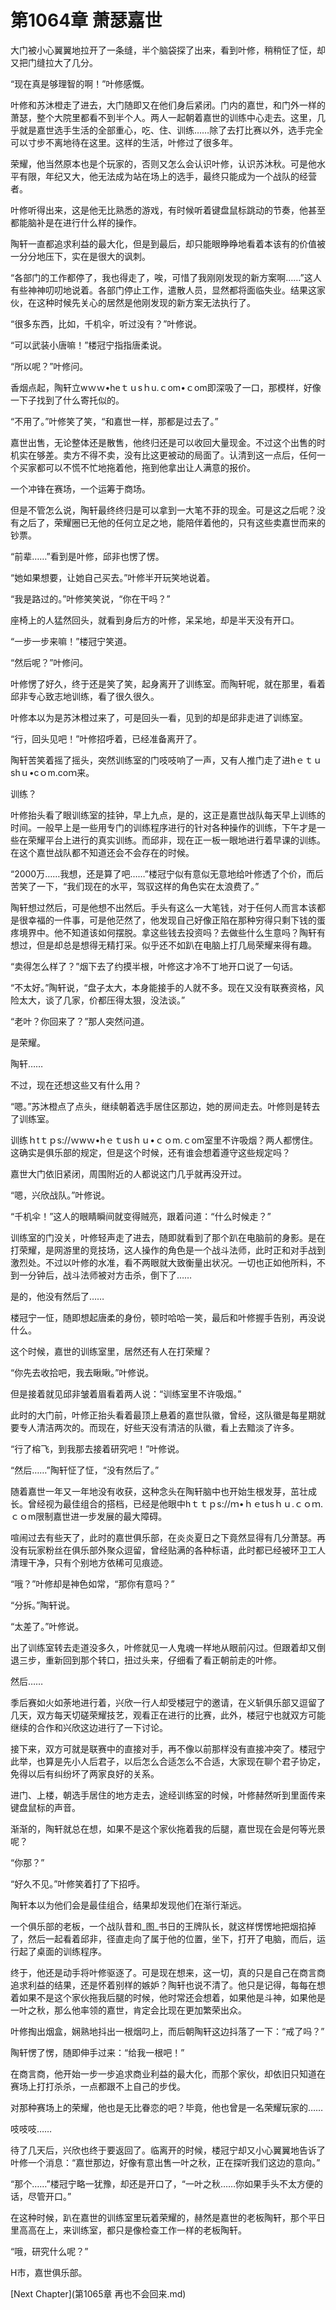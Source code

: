 # 第1064章 萧瑟嘉世

大门被小心翼翼地拉开了一条缝，半个脑袋探了出来，看到叶修，稍稍怔了怔，却又把门缝拉大了几分。

“现在真是够理智的啊！”叶修感慨。

叶修和苏沐橙走了进去，大门随即又在他们身后紧闭。门内的嘉世，和门外一样的萧瑟，整个大院里都看不到半个人。两人一起朝着嘉世的训练中心走去。这里，几乎就是嘉世选手生活的全部重心，吃、住、训练……除了去打比赛以外，选手完全可以寸步不离地待在这里。这样的生活，叶修过了很多年。

荣耀，他当然原本也是个玩家的，否则又怎么会认识叶修，认识苏沐秋。可是他水平有限，年纪又大，他无法成为站在场上的选手，最终只能成为一个战队的经营者。

叶修听得出来，这是他无比熟悉的游戏，有时候听着键盘鼠标跳动的节奏，他甚至都能脑补是在进行什么样的操作。

陶轩一直都追求利益的最大化，但是到最后，却只能眼睁睁地看着本该有的价值被一分分地压下，实在是很大的讽刺。

“各部门的工作都停了，我也得走了，唉，可惜了我刚刚发现的新方案啊……”这人有些神神叨叨地说着。各部门停止工作，遣散人员，显然都将面临失业。结果这家伙，在这种时候先关心的居然是他刚发现的新方案无法执行了。

“很多东西，比如，千机伞，听过没有？”叶修说。

“可以武装小唐嘛！”楼冠宁指指唐柔说。

“所以呢？”叶修问。

香烟点起，陶轩立wｗｗ•heｔｕsｈu.ｃom•ｃom即深吸了一口，那模样，好像一下子找到了什么寄托似的。

“不用了。”叶修笑了笑，“和嘉世一样，那都是过去了。”

嘉世出售，无论整体还是散售，他终归还是可以收回大量现金。不过这个出售的时机实在够差。卖方不得不卖，没有比这更被动的局面了。认清到这一点后，任何一个买家都可以不慌不忙地拖着他，拖到他拿出让人满意的报价。

一个冲锋在赛场，一个运筹于商场。

但是不管怎么说，陶轩最终终归是可以拿到一大笔不菲的现金。可是这之后呢？没有之后了，荣耀圈已无他的任何立足之地，能陪伴着他的，只有这些卖嘉世而来的钞票。

“前辈……”看到是叶修，邱非也愣了愣。

“她如果想要，让她自己买去。”叶修半开玩笑地说着。

“我是路过的。”叶修笑笑说，“你在干吗？”

座椅上的人猛然回头，就看到身后方的叶修，呆呆地，却是半天没有开口。

“一步一步来嘛！”楼冠宁笑道。

“然后呢？”叶修问。

叶修愣了好久，终于还是笑了笑，起身离开了训练室。而陶轩呢，就在那里，看着邱非专心致志地训练，看了很久很久。

叶修本以为是苏沐橙过来了，可是回头一看，见到的却是邱非走进了训练室。

“行，回头见吧！”叶修招呼着，已经准备离开了。

陶轩苦笑着摇了摇头，突然训练室的门吱吱响了一声，又有人推门走了进hｅｔｕshｕ•cｏm.coｍ来。

训练？

叶修抬头看了眼训练室的挂钟，早上九点，是的，这正是嘉世战队每天早上训练的时间。一般早上是一些用专门的训练程序进行的针对各种操作的训练，下午才是一些在荣耀平台上进行的真实训练。而邱非，现在正一板一眼地进行着早课的训练。在这个嘉世战队都不知道还会不会存在的时候。

“2000万……我想，还是算了吧……”楼冠宁似有意似无意地给叶修透了个价，而后苦笑了一下，“我们现在的水平，驾驭这样的角色实在太浪费了。”

陶轩想过然后，可是他想不出然后。手头有这么一大笔钱，对于任何人而言本该都是很幸福的一件事，可是他茫然了，他发现自己好像正陷在那种穷得只剩下钱的蛋疼境界中。他不知道该如何摆脱。拿这些钱去投资吗？去做些什么生意吗？陶轩有想过，但是却总是想得无精打采。似乎还不如趴在电脑上打几局荣耀来得有趣。

“卖得怎么样了？”烟下去了约摸半根，叶修这才冷不丁地开口说了一句话。

“不太好。”陶轩说，“盘子太大，本身能接手的人就不多。现在又没有联赛资格，风险太大，谈了几家，价都压得太狠，没法谈。”

“老叶？你回来了？”那人突然问道。

是荣耀。

陶轩……

不过，现在还想这些又有什么用？

“嗯。”苏沐橙点了点头，继续朝着选手居住区那边，她的房间走去。叶修则是转去了训练室。

训练ｈtｔｐs://ｗwｗ•hｅｔusｈｕ•ｃｏm.ｃom室里不许吸烟？两人都愣住。这确实是俱乐部的规定，但是这个时候，还有谁会想着遵守这些规定吗？

嘉世大门依旧紧闭，周围附近的人都说这门几乎就再没开过。

“嗯，兴欣战队。”叶修说。

“千机伞！”这人的眼睛瞬间就变得贼亮，跟着问道：“什么时候走？”

训练室的门没关，叶修轻声走了进去，随即就看到了那个趴在电脑前的身影。是在打荣耀，是网游里的竞技场，这人操作的角色是一个战斗法师，此时正和对手战到激烈处。不过以叶修的水准，看不两眼就大致衡量出状况。一切也正如他所料，不到一分钟后，战斗法师被对方击杀，倒下了……

是的，他没有然后了……

楼冠宁一怔，随即想起唐柔的身份，顿时哈哈一笑，最后和叶修握手告别，再没说什么。

这个时候，嘉世的训练室里，居然还有人在打荣耀？

“你先去收拾吧，我去瞅瞅。”叶修说。

但是接着就见邱非皱着眉看着两人说：“训练室里不许吸烟。”

此时的大门前，叶修正抬头看着最顶上悬着的嘉世队徽，曾经，这队徽是每星期就要专人清洁两次的。而现在，好些天没有清洁的队徽，看上去黯淡了许多。

“行了榕飞，到我那去接着研究吧！”叶修说。

“然后……”陶轩怔了怔，“没有然后了。”

随着嘉世一年又一年地没有收获，这种念头在陶轩脑中也开始生根发芽，茁壮成长。曾经视为最佳组合的搭档，已经是他眼中hｔｔｐs://ｍ•ｈｅtusｈｕ.ｃｏｍ.ｃｏm限制嘉世进一步发展的最大障碍。

喧闹过去有些天了，此时的嘉世俱乐部，在炎炎夏日之下竟然显得有几分萧瑟。再没有玩家粉丝在俱乐部外聚众逗留，曾经贴满的各种标语，此时都已经被环卫工人清理干净，只有个别地方依稀可见痕迹。

“哦？”叶修却是神色如常，“那你有意吗？”

“分拆。”陶轩说。

“太差了。”叶修说。

出了训练室转去走道没多久，叶修就见一人鬼魂一样地从眼前闪过。但跟着却又倒退三步，重新回到那个转口，扭过头来，仔细看了看正朝前走的叶修。

然后……

季后赛如火如荼地进行着，兴欣一行人却受楼冠宁的邀请，在义斩俱乐部又逗留了几天，双方每天切磋荣耀技艺，观看正在进行的比赛，此外，楼冠宁也就双方可能继续的合作和兴欣这边进行了一下讨论。

接下来，双方可就是联赛中的直接对手，再不像以前那样没有直接冲突了。楼冠宁此举，也算是先小人后君子，以后怎么合适怎么不合适，大家现在聊个君子协定，免得以后有纠纷坏了两家良好的关系。

进门、上楼，朝选手居住的地方走去，途经训练室的时候，叶修赫然听到里面传来键盘鼠标的声音。

渐渐的，陶轩就总在想，如果不是这个家伙拖着我的后腿，嘉世现在会是何等光景呢？

“你那？”

“好久不见。”叶修笑着打了下招呼。

陶轩本以为他们会是最佳组合，结果却发现他们在渐行渐远。

一个俱乐部的老板，一个战队昔和_图_书日的王牌队长，就这样愣愣地把烟掐掉了，然后一起看着邱非，径直走向了属于他的位置，坐下，打开了电脑，而后，运行起了桌面的训练程序。

终于，他还是动手将叶修驱逐了。可是现在想来，这一切，真的只是自己在商言商追求利益的结果，还是怀着别样的嫉妒？陶轩也说不清了。他只是记得，每每在想着如果不是这个家伙拖我后腿的时候，他时常还会想着，如果他是斗神，如果他是一叶之秋，那么他率领的嘉世，肯定会比现在更加繁荣出众。

叶修掏出烟盒，娴熟地抖出一根烟叼上，而后朝陶轩这边抖落了一下：“戒了吗？”

陶轩愣了愣，随即伸手过来：“给我一根吧！”

在商言商，他开始一步一步追求商业利益的最大化，而那个家伙，却依旧只知道在赛场上打打杀杀，一点都跟不上自己的步伐。

对那种赛场上的荣耀，他也是无比眷恋的吧？毕竟，他也曾是一名荣耀玩家的……

吱吱吱……

待了几天后，兴欣也终于要返回了。临离开的时候，楼冠宁却又小心翼翼地告诉了叶修一个消息：“嘉世那边，好像有意出售一叶之秋，正在探听我们这边的意向。”

“那个……”楼冠宁略一犹豫，却还是开口了，“一叶之秋……你如果手头不太方便的话，尽管开口。”

在这种时候，趴在嘉世的训练室里玩着荣耀的，赫然是嘉世的老板陶轩，那个平日里高高在上，来训练室，都只是像检查工作一样的老板陶轩。

“哦，研究什么呢？”

H市，嘉世俱乐部。



[Next Chapter](第1065章 再也不会回来.md)